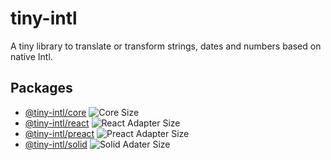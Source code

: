 # tiny-intl

A tiny library to translate or transform strings, dates and numbers based on native Intl.

## Packages

- [@tiny-intl/core](./packages/core) ![Core Size](https://deno.bundlejs.com/badge?q=@tiny-intl/core&treeshake=%5B*%5D)
- [@tiny-intl/react](./packages/react) ![React Adapter Size](https://deno.bundlejs.com/badge?q=@tiny-intl/react&treeshake=%5B*%5D&config=%7B%22esbuild%22:%7B%22external%22:%5B%22react%22%5D%7D%7D)
- [@tiny-intl/preact](./packages/preact) ![Preact Adapter Size](https://deno.bundlejs.com/badge?q=@tiny-intl/preact&treeshake=%5B*%5D&config=%7B%22esbuild%22:%7B%22external%22:%5B%22preact%22,%22preact/compat%22%5D%7D%7D)
- [@tiny-intl/solid](./packages/solid) ![Solid Adater Size](https://deno.bundlejs.com/badge?q=@tiny-intl/solid-js&treeshake=%5B*%5D&config=%7B%22esbuild%22:%7B%22external%22:%5B%22solid-js%22%5D%7D%7D)
